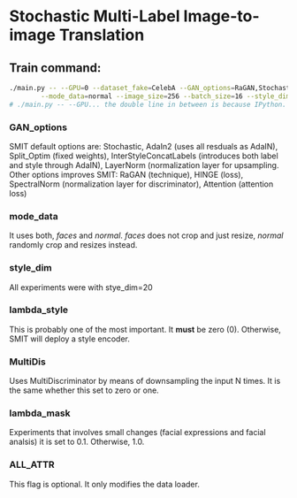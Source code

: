 
# Stochastic Multi-Label Image-to-image Translation 

## Train command:
```bash
./main.py -- --GPU=0 --dataset_fake=CelebA --GAN_options=RaGAN,Stochastic,AdaIn2,Split_Optim,InterStyleConcatLabels,HINGE,SpectralNorm,Attention,LayerNorm \
		--mode_data=normal --image_size=256 --batch_size=16 --style_dim=20 --d_train_repeat=1 --ALL_ATTR=4 --lambda_style=0 --lambda_mask=0.1 --MultiDis=3
# ./main.py -- --GPU... the double line in between is because IPython. Remove for python execution. 
```

### GAN_options
SMIT default options are: Stochastic, AdaIn2 (uses all resduals as AdaIN), Split_Optim (fixed weights), InterStyleConcatLabels (introduces both label and style through AdaIN), LayerNorm (normalization layer for upsampling. 
Other options improves SMIT: RaGAN (technique), HINGE (loss), SpectralNorm (normalization layer for discriminator), Attention (attention loss)

### mode_data
It uses both, *faces* and *normal*. *faces* does not crop and just resize, *normal* randomly crop and resizes instead.

### style_dim
All experiments were with stye_dim=20

### lambda_style
This is probably one of the most important. It **must** be zero (0). Otherwise, SMIT will deploy a style encoder. 

### MultiDis
Uses MultiDiscriminator by means of downsampling the input N times. It is the same whether this set to zero or one. 

### lambda_mask
Experiments that involves small changes (facial expressions and facial analsis) it is set to 0.1. Otherwise, 1.0.

### ALL_ATTR
This flag is optional. It only modifies the data loader. 
